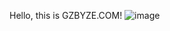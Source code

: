 Hello, this is GZBYZE.COM!
![image](https://github.com/GZBYZE/.github/assets/26007280/fe58da45-5ef7-465f-a0f1-6ceb191bf1e3)
